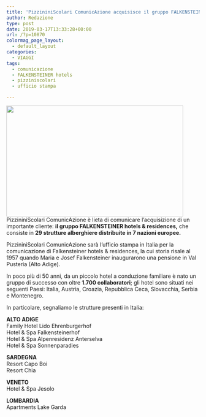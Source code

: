 ```yaml
---
title: 'PizzininiScolari ComunicAzione acquisisce il gruppo FALKENSTEINER hotels & residences'
author: Redazione
type: post
date: 2019-03-17T13:33:28+00:00
url: /?p=10870
colormag_page_layout:
  - default_layout
categories:
  - VIAGGI
tags:
  - comunicazione
  - FALKENSTEINER hotels
  - pizziniscolari
  - ufficio stampa

---
```

<div>
  <img decoding="async" loading="lazy" class="alignleft wp-image-10871 " src="https://progressonline.it/wp-content/uploads/2019/03/Hotel-Falkensteiner-Diadora-Petrane-Punta-Scala-6.jpg" alt="" width="461" height="289" />PizzininiScolari ComunicAzione è lieta di comunicare l’acquisizione di un importante cliente: <strong>il gruppo FALKENSTEINER hotels & residences,</strong> che consiste in <strong>29 strutture alberghiere distribuite in 7 nazioni europee.  </strong></p> 
  
  <p>
    PizzininiScolari ComunicAzione sarà l’ufficio stampa in Italia per la comunicazione di Falkensteiner hotels & residences, la cui storia risale al 1957 quando Maria e Josef Falkensteiner inaugurarono una pensione in Val Pusteria (Alto Adige).
  </p>
  
  <p>
    In poco più di 50 anni, da un piccolo hotel a conduzione familiare è nato un gruppo di successo con oltre <strong>1.700 collaboratori</strong>; gli hotel sono situati nei seguenti Paesi: Italia, Austria, Croazia, Repubblica Ceca, Slovacchia, Serbia e Montenegro.
  </p>
  
  <p>
    In particolare, segnaliamo le strutture presenti in Italia:
  </p>
</div>

**ALTO ADIGE**  
Family Hotel Lido Ehrenburgerhof  
Hotel & Spa Falkensteinerhof  
Hotel & Spa Alpenresidenz Anterselva  
Hotel & Spa Sonnenparadies

**SARDEGNA**  
Resort Capo Boi  
Resort Chia

**VENETO**  
Hotel & Spa Jesolo

**LOMBARDIA**  
Apartments Lake Garda